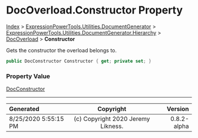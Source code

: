 ﻿# DocOverload.Constructor Property

[Index](../index.md) > [ExpressionPowerTools.Utilities.DocumentGenerator](ExpressionPowerTools.Utilities.DocumentGenerator.a.md) > [ExpressionPowerTools.Utilities.DocumentGenerator.Hierarchy](ExpressionPowerTools.Utilities.DocumentGenerator.Hierarchy.n.md) > [DocOverload](ExpressionPowerTools.Utilities.DocumentGenerator.Hierarchy.DocOverload.cs.md) > **Constructor**

Gets the constructor the overload belongs to.

```csharp
public DocConstructor Constructor { get; private set; }
```

### Property Value

 [DocConstructor](ExpressionPowerTools.Utilities.DocumentGenerator.Hierarchy.DocConstructor.cs.md) 


---

| Generated | Copyright | Version |
| :-- | :-: | --: |
| 8/25/2020 5:55:15 PM | (c) Copyright 2020 Jeremy Likness. | 0.8.2-alpha |
